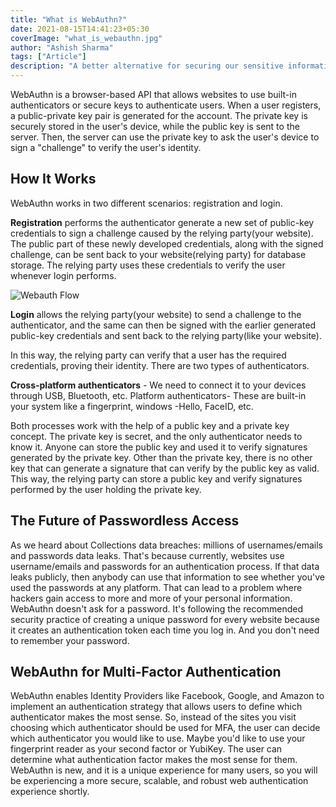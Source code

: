 ```yaml
---
title: "What is WebAuthn?"
date: 2021-08-15T14:41:23+05:30
coverImage: "what_is_webauthn.jpg"
author: "Ashish Sharma"
tags: ["Article"]
description: "A better alternative for securing our sensitive information online. Learn about WebAuthn and its use-cases along with its future in passwordless authentication."
---
```


WebAuthn is a browser-based API that allows websites to use built-in authenticators or secure keys to authenticate users. When a user registers, a public-private key pair is generated for the account. The private key is securely stored in the user's device, while the public key is sent to the server. Then, the server can use the private key to ask the user's device to sign a "challenge" to verify the user's identity.

## How It Works

WebAuthn works in two different scenarios: registration and login.

**Registration** performs the authenticator generate a new set of public-key credentials to sign a challenge caused by the relying party(your website). The public part of these newly developed credentials, along with the signed challenge, can be sent back to your website(relying party) for database storage. The relying party uses these credentials to verify the user whenever login performs.

![Webauth Flow](../assets/images/what-is-webauthn/webuauthn_flow.png)

**Login** allows the relying party(your website) to send a challenge to the authenticator, and the same can then be signed with the earlier generated public-key credentials and sent back to the relying party(like your website).

In this way, the relying party can verify that a user has the required credentials, proving their identity.
There are two types of authenticators.

**Cross-platform authenticators** - We need to connect it to your devices through USB, Bluetooth, etc.
Platform authenticators- These are built-in your system like a fingerprint, windows -Hello, FaceID, etc.

Both processes work with the help of a public key and a private key concept. The private key is secret, and the only authenticator needs to know it. Anyone can store the public key and used it to verify signatures generated by the private key. Other than the private key, there is no other key that can generate a signature that can verify by the public key as valid. This way, the relying party can store a public key and verify signatures performed by the user holding the private key.

## The Future of Passwordless Access

As we heard about Collections data breaches: millions of usernames/emails and passwords data leaks. That's because currently, websites use username/emails and passwords for an authentication process. If that data leaks publicly, then anybody can use that information to see whether you've used the passwords at any platform. That can lead to a problem where hackers gain access to more and more of your personal information.
WebAuthn doesn't ask for a password. It's following the recommended security practice of creating a unique password for every website because it creates an authentication token each time you log in. And you don't need to remember your password.

## WebAuthn for Multi-Factor Authentication

WebAuthn enables Identity Providers like Facebook, Google, and Amazon to implement an authentication strategy that allows users to define which authenticator makes the most sense. So, instead of the sites you visit choosing which authenticator should be used for MFA, the user can decide which authenticator you would like to use. Maybe you'd like to use your fingerprint reader as your second factor or YubiKey. The user can determine what authentication factor makes the most sense for them.
WebAuthn is new, and it is a unique experience for many users, so you will be experiencing a more secure, scalable, and robust web authentication experience shortly.
